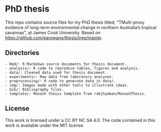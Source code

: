 # PhD thesis

This repo contains source files for my PhD thesis titled, "TMulti-proxy evidence of long-term environmental change in northern Australia’s tropical savannas", at James Cook University. Based on https://github.com/earowang/thesis/tree/master.

## Directories

    - Rmd/: R Markdown source documents for thesis document.
    - analysis/: R code to reproduce tables, figures and analysis.
    - data/: Cleaned data used for thesis document.
    - experiments/: Raw data from laboratory analyses.
    - preprocessing/: R code to generate data in data/.
    - img/: Images made with other tools to illustrate ideas.
    - bib/: Bibliography files.
    - template/: Monash thesis template from robjhydman/MonashThesis.

## License

This work is licensed under a CC BY NC SA 4.0. The code contained in this work is available under the MIT license.
